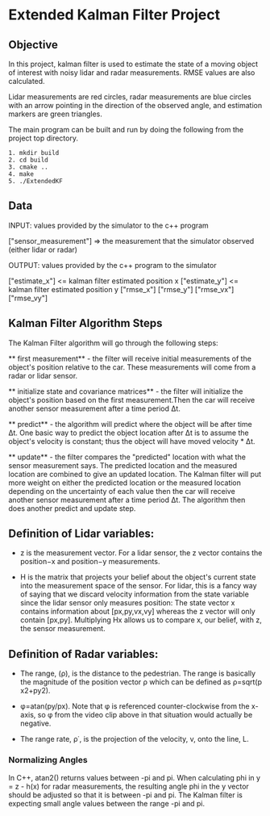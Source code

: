 # Extended Kalman Filter Project

## Objective

In this project, kalman filter is used to estimate the state of a moving object of interest with noisy lidar and radar measurements. RMSE values are also calculated. 

Lidar measurements are red circles, radar measurements are blue circles with an arrow pointing in the direction of the observed angle, and estimation markers are green triangles.

The main program can be built and run by doing the following from the project top directory.

	1. mkdir build
	2. cd build
	3. cmake .. 
	4. make
	5. ./ExtendedKF

## Data

INPUT: values provided by the simulator to the c++ program

["sensor_measurement"] => the measurement that the simulator observed (either lidar or radar)


OUTPUT: values provided by the c++ program to the simulator

["estimate_x"] <= kalman filter estimated position x
["estimate_y"] <= kalman filter estimated position y
["rmse_x"]
["rmse_y"]
["rmse_vx"]
["rmse_vy"]

## Kalman Filter Algorithm Steps

The Kalman Filter algorithm will go through the following steps:

** first measurement** - the filter will receive initial measurements of the object's position relative to the car. These measurements will come from a radar or lidar sensor.

** initialize state and covariance matrices** - the filter will initialize the object's position based on the first measurement.Then the car will receive another sensor measurement after a time period Δt.
	
** predict** - the algorithm will predict where the object will be after time Δt. One basic way to predict the object location after Δt is to assume the object's velocity is constant; thus the object will have moved velocity * Δt. 
	
** update** - the filter compares the "predicted" location with what the sensor measurement says. The predicted location and the measured location are combined to give an updated location. The Kalman filter will put more weight on either the predicted location or the measured location depending on the uncertainty of each value then the car will receive another sensor measurement after a time period Δt. The algorithm then does another predict and update step.


## Definition of Lidar variables: <a name="lidar"></a>

- z is the measurement vector. For a lidar sensor, the z vector contains the position−x and position−y measurements.

- H is the matrix that projects your belief about the object's current state into the measurement space of the sensor. For lidar, this is a fancy way of saying that we discard velocity information from the state variable since the lidar sensor only measures position: The state vector x contains information about [p​x​​,p​y​​,v​x​​,v​y​​] whereas the z vector will only contain [px,py]. Multiplying Hx allows us to compare x, our belief, with z, the sensor measurement.

## Definition of Radar variables: <a name="radar"></a>


- The range, (ρ), is the distance to the pedestrian. The range is basically the magnitude of the position vector ρ which can be defined as ρ=sqrt(p​x​2​​+p​y​2​​).

- φ=atan(p​y​​/p​x​​). Note that φ is referenced counter-clockwise from the x-axis, so φ from the video clip above in that situation would actually be negative.

- The range rate, ​ρ​˙​​, is the projection of the velocity, v, onto the line, L.
	
### Normalizing Angles
	
In C++, atan2() returns values between -pi and pi. When calculating phi in y = z - h(x) for radar measurements, the resulting angle phi in the y vector should be adjusted so that it is between -pi and pi. The Kalman filter is expecting small angle values between the range -pi and pi.